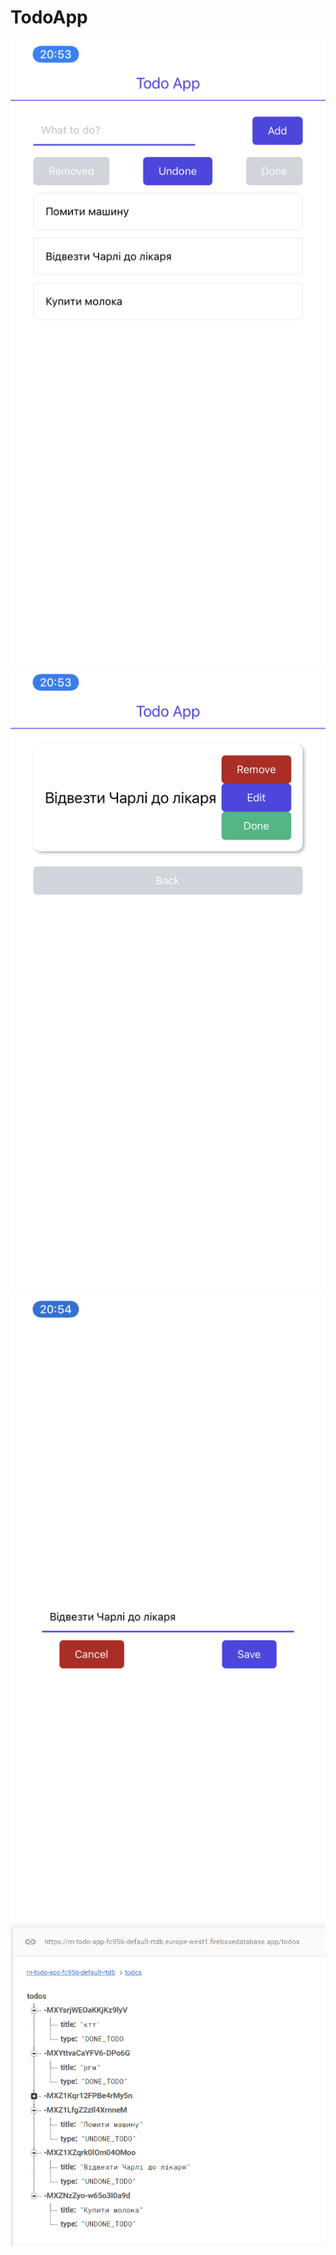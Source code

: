 # TodoApp
![DB](/images/main_screen.png)
![DB](/images/todo_screen.png)
![DB](/images/edit_modal.png)
![DB](/images/db.png)
